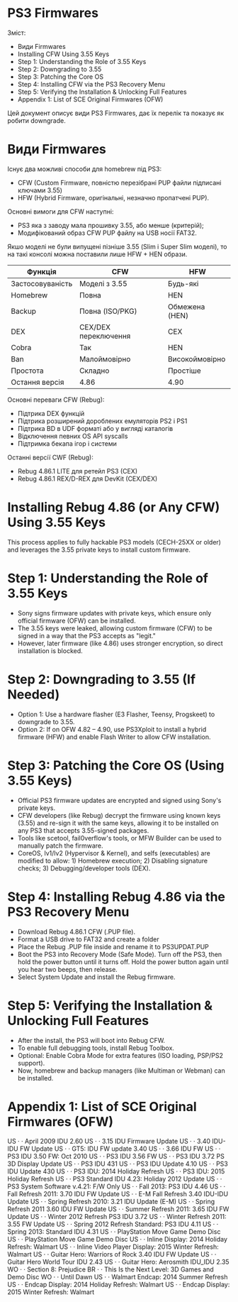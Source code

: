 PS3 Firmwares
=============

Зміст:

* Види Firmwares
* Installing CFW Using 3.55 Keys
* Step 1: Understanding the Role of 3.55 Keys
* Step 2: Downgrading to 3.55
* Step 3: Patching the Core OS
* Step 4: Installing CFW via the PS3 Recovery Menu
* Step 5: Verifying the Installation & Unlocking Full Features
* Appendix 1: List of SCE Original Firmwares (OFW)

Цей документ описує види PS3 Firmwares, дає їх перелік та показує як робити downgrade.

# Види Firmwares

Існує два можливі способи для homebrew під PS3:

* CFW (Custom Firmware, повністю перезібрані PUP файли підписані ключами 3.55)
* HFW (Hybrid Firmware, оригінальні, незначно пропатчені PUP).

Основні вимоги для CFW наступні:

* PS3 яка з заводу мала прошивку 3.55, або менше (критерій);
* Модифікований образ CFW PUP файлу на USB носії FAT32.

Якшо моделі не були випущені пізніше 3.55 (Slim і Super Slim моделі), то на такі
консолі можна поставили лише HFW + HEN образи.

Функція | CFW | HFW
--- | --- | ---
Застосовуваність|Моделі з 3.55|Будь-які
Homebrew|Повна|HEN
Backup|Повна (ISO/PKG)|Обмежена (HEN)
DEX|CEX/DEX переключення|CEX
Cobra|Так|HEN
Ban|Малоймовірно|Високоймовірно
Простота|Складно|Простіше
Остання версія|4.86|4.90

Основні переваги CFW (Rebug):

* Підтрика DEX функцій
* Підтрика розширений дороблених емуляторів PS2 і PS1
* Підтрика BD в UDF форматі або у вигляді каталогів
* Відключення певних OS API syscalls
* Підтримка бекапа ігор і системи

Останні версії CWF (Rebug):

* Rebug 4.86.1 LITE для ретейл PS3 (CEX)
* Rebug 4.86.1 REX/D-REX для DevKit (CEX/DEX)

# Installing Rebug 4.86 (or Any CFW) Using 3.55 Keys

This process applies to fully hackable PS3 models (CECH-25XX or older)
and leverages the 3.55 private keys to install custom firmware.

# Step 1: Understanding the Role of 3.55 Keys

* Sony signs firmware updates with private keys, which ensure only official firmware (OFW) can be installed.
* The 3.55 keys were leaked, allowing custom firmware (CFW) to be signed in a way that the PS3 accepts as "legit."
* However, later firmware (like 4.86) uses stronger encryption, so direct installation is blocked.

# Step 2: Downgrading to 3.55 (If Needed)

* Option 1: Use a hardware flasher (E3 Flasher, Teensy, Progskeet) to downgrade to 3.55.
* Option 2: If on OFW 4.82 – 4.90, use PS3Xploit to install a hybrid firmware (HFW) and enable Flash Writer to allow CFW installation.

# Step 3: Patching the Core OS (Using 3.55 Keys)

* Official PS3 firmware updates are encrypted and signed using Sony's private keys.
* CFW developers (like Rebug) decrypt the firmware using known keys (3.55) and re-sign it with the same keys, allowing it to be installed on any PS3 that accepts 3.55-signed packages.
* Tools like scetool, fail0verflow's tools, or MFW Builder can be used to manually patch the firmware.
* CoreOS, lv1/lv2 (Hypervisor & Kernel), and selfs (executables) are modified to allow: 1) Homebrew execution; 2) Disabling signature checks; 3) Debugging/developer tools (DEX).

# Step 4: Installing Rebug 4.86 via the PS3 Recovery Menu

* Download Rebug 4.86.1 CFW (.PUP file).
* Format a USB drive to FAT32 and create a folder
* Place the Rebug .PUP file inside and rename it to PS3UPDAT.PUP
* Boot the PS3 into Recovery Mode (Safe Mode).
  Turn off the PS3, then hold the power button until it turns off.
  Hold the power button again until you hear two beeps, then release.
* Select System Update and install the Rebug firmware.

# Step 5: Verifying the Installation & Unlocking Full Features

* After the install, the PS3 will boot into Rebug CFW.
* To enable full debugging tools, install Rebug Toolbox.
* Optional: Enable Cobra Mode for extra features (ISO loading, PSP/PS2 support).
* Now, homebrew and backup managers (like Multiman or Webman) can be installed.

# Appendix 1: List of SCE Original Firmwares (OFW)

US ·  · April 2009 IDU 2.60
US ·  · 3.15 IDU Firmware Update
US ·  · 3.40 IDU-IDU FW Update
US ·  · GT5: IDU FW update 3.40
US ·  · 3.66 IDU FW
US ·  · PS3 IDU 3.50 FW: Oct 2010
US ·  · PS3 IDU 3.56 FW
US ·  · PS3 IDU 3.72 PS 3D Display Update
US ·  · PS3 IDU 431
US ·  · PS3 IDU Update 4.10
US ·  · PS3 IDU Update 430
US ·  · PS3 IDU: 2014 Holiday Refresh
US ·  · PS3 IDU: 2015 Holiday Refresh
US ·  · PS3 Standard IDU 4.23: Holiday 2012 Update
US ·  · PS3 System Software v.4.21: F/W Only
US ·  · Fall 2013: PS3 IDU 4.46
US ·  · Fall Refresh 2011: 3.70 IDU FW Update
US ·  · E-M Fall Refresh 3.40 IDU-IDU Update
US ·  · Spring Refresh 2010: 3.21 IDU Update (E-M)
US ·  · Spring Refresh 2011 3.60 IDU FW Update
US ·  · Summer Refresh 2011: 3.65 IDU FW Update
US ·  · Winter 2012 Refresh PS3 IDU 3.72
US ·  · Winter Refresh 2011: 3.55 FW Update
US ·  · Spring 2012 Refresh Standard: PS3 IDU 4.11
US ·  · Spring 2013: Standard IDU 4.31
US ·  · PlayStation Move Game Demo Disc
US ·  · PlayStation Move Game Demo Disc
US ·  · Inline Display: 2014 Holiday Refresh: Walmart
US ·  · Inline Video Player Display: 2015 Winter Refresh: Walmart
US ·  · Guitar Hero: Warriors of Rock 3.40 IDU FW Update
US ·  · Guitar Hero World Tour IDU 2.43
US ·  · Guitar Hero: Aerosmith IDU_IDU 2.35
WO ·  · Section 8: Prejudice
BR ·  · This Is the Next Level: 3D Games and Demo Disc
WO ·  · Until Dawn
US ·  · Walmart Endcap: 2014 Summer Refresh
US ·  · Endcap Display: 2014 Holiday Refresh: Walmart
US ·  · Endcap Display: 2015 Winter Refresh: Walmart
